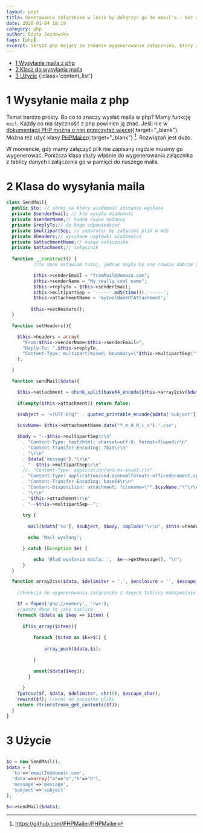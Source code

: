 ```yaml
---
layout: post
title: Generowanie załącznika w locie by dołączyć go do email'a - bez zapisu na dysku serwera.
date: 2020-01-04 18:19
category: php
author: Edyta Jozdowska
tags: [php]
excerpt: Skrypt php mający za zadanie wygenerowanie załącznika, który zostanie dołączony do wiadomości bez zapisywania czegokolwiek na serwerze. 
---
```

<!-- TOC -->

- [1 Wysyłanie maila z php](#1-wysy%c5%82anie-maila-z-php)
- [2 Klasa do wysyłania maila](#2-klasa-do-wysy%c5%82ania-maila)
- [3 Użycie](#3-u%c5%bcycie)
{:class='content_list'}
<!-- /TOC -->

# 1 Wysyłanie maila z php

Temat bardzo prosty. Bo co to znaczy wysłać maila w php? Mamy funkcję `mail`. Każdy co ma styczność z php powinien ją znać. Jeśli nie w [dokumentacji PHP można o niej przeczytać więcej](https://www.php.net/manual/en/function.mail.php){:target="_blank"}. Można też użyć klasy [PHPMailer](https://github.com/PHPMailer/PHPMailer){:target="_blank"} [^1]. Rozwiązań jest dużo. 

W momencie, gdy mamy załączyć plik nie zapisany nigdzie musimy go wygenerować. Poniższa klasa służy właśnie do wygenerowania załącznika z tablicy danych i załączenia go w pamięci do naszego maila.


# 2 Klasa do wysyłania maila

```php
class SendMail{
  public $to; // adres na który wiadomość zostanie wysłana
  private $senderEmail; // kto wysyła wiadomość
  private $senderName;// ładna nazwa nadawcy
  private $replyTo;// do kogo odpowiedzieć 
  private $multipartSep; // separator by załączyć plik w md5
  private $headers;// wysyłane nagłówki wiadomości
  private $attachmentName;// nazwa załącznika
  private $attachment;// załącznik
  
  function __construct() {
          //te dane ustawiam tutaj, jednak mogły by one równie dobrze zostać ustawione później.

          $this->senderEmail = "fromMail@domain.com";
          $this->senderName = "My really cool name";
          $this->replyTo = $this->senderEmail;
          $this->multipartSep = '-----'.md5(time()).'-----';
          $this->attachmentName = 'myCoolNameOfAttachment';
         
         $this->setHeaders();
  }

  function setHeaders(){

    $this->headers = array(
      "From:$this->senderName<$this->senderEmail>",
      "Reply-To: ".$this->replyTo,
      "Content-Type: multipart/mixed; boundary=\"$this->multipartSep\""
    );

  }

  function sendMail($data){

    $this->attachment = chunk_split(base64_encode($this->array2csv($data['data'])));
    
    if(empty($this->attachment)) return false;
    
    $subject = '=?UTF-8?q?' . quoted_printable_encode($data['subject']) . '?=';	

    $csvName= $this->attachmentName.date("Y_m_d_H_i_s").'.csv';

    $body = "--$this->multipartSep\r\n"
      . "Content-Type: text/html; charset=utf-8; format=flowed\r\n"
      . "Content-Transfer-Encoding: 7bit\r\n"
      . "\r\n"
      . $data['message']."\r\n"
      . "--$this->multipartSep\r\n"
      //. "Content-Type: application/vnd.ms-excel\r\n"
      . "Content-Type: application/vnd.openxmlformats-officedocument.spreadsheetml.sheet\r\n"
      . "Content-Transfer-Encoding: base64\r\n"
      . "Content-Disposition: attachment; filename=\"".$csvName."\"\r\n"
      . "\r\n"
      . "$this->attachment\r\n"
      . "--$this->multipartSep--";
      
      try {
        
        mail($data['to'], $subject, $body, implode("\r\n", $this->headers));

        echo 'Mail wysłany';

      } catch (Exception $e) {

          echo 'Błąd wysłania maila: ',  $e-->getMessage(), "\n";
      }
  }

  function array2csv($data, $delimiter = ',', $enclosure = '', $escape_char = "\\"){
    
    //Funkcja do wygenerowania załącznika z danych tablicy maksymalnie dwu wymiarowej

    $f = fopen('php://memory', 'rw+');
    //nasze dane są jako tablica
    foreach ($data as $key => $item) {		
      
      if(is_array($item)){
          
          foreach ($item as $k=>$i) {
            
              array_push($data,$i);
          
          }

          unset($data[$key]);	
        }
        
      }
    fputcsv($f, $data, $delimiter, chr(0), $escape_char);
    rewind($f); //wróć do początku pliku
    return rtrim(stream_get_contents($f));
  }
}
```

# 3 Użycie
```php

$o = new SendMail();
$data = [
  'to'=>'emailTo@domain.com',
  'data'=>array("a"=>"a","b"=>"b"),
  'message'=>'message',
  'subject'=>'subject'
];

$o->sendMail($data);
```
[^1]: https://github.com/PHPMailer/PHPMailer
